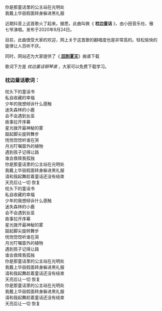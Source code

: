 

你是那童话里的公主站在光明处  
我戴上华丽假面转身躲进黑礼服

近期抖音上这首歌火了起来。据悉，此曲叫做《 **枕边童话** 》，由小田音乐社、傲七爷演唱。发布于2020年9月24日。

目前，此曲很受大家的欢迎，网上关于这首歌的翻唱度也是非常高的。轻松愉快的旋律让人百听不厌。

同时，网站还为大家提供了《[ **回到夏天**](Music-11675-回到夏天-我多想回到那个夏天蝉鸣在田边吹过眼睫.html "回到夏天")》曲谱下载

歌词下方是 _枕边童话钢琴谱_ ，大家可以免费下载学习。

### 枕边童话歌词：

枕头下的童话书  
私自收藏的幸福  
少年的我想倾诉什么感触  
迷失森林的小鹿  
会不会遇到女巫  
故事拉开序幕  
星光拨开最神秘的雾  
踮起脚尖旋转舞步  
恍恍惚惚听谁在哭  
月光叮嘱窗外的植物  
遇到孩子记得让路  
谁会救赎我孤独  
你是那童话里的公主站在光明处  
我戴上华丽假面转身躲进黑礼服  
请和我起舞趁着童话还没有结束  
天亮后让一切 恢复  
枕头下的童话书  
私自收藏的幸福  
少年的我想倾诉什么感触  
迷失森林的小鹿  
会不会遇到女巫  
故事拉开序幕  
星光拨开最神秘的雾  
踮起脚尖旋转舞步  
恍恍惚惚听谁在哭  
月光叮嘱窗外的植物  
遇到孩子记得让路  
谁会救赎我孤独  
你是那童话里的公主站在光明处  
我戴上华丽假面转身躲进黑礼服  
请和我起舞趁着童话还没有结束  
天亮后让一切 恢复  
你是那童话里的公主站在光明处  
我戴上华丽假面转身躲进黑礼服  
请和我起舞趁着童话还没有结束  
天亮后让一切 恢复

